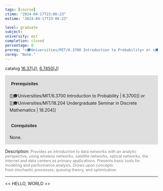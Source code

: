 ```yaml
---
tags: [course]
ctime: "2024-04-17T23:06:23"
mstime: "2024-04-17T23:06:23"

level: graduate
subject: 
university: mit
completion: closed
percentage: 0
prereq: "<🎓Universities/MIT/6.3700 Introduction to Probability> or <🎓Universities/MIT/18.204 Undergraduate Seminar in Discrete Mathematics>"
coreq: "None."
---
```


catalog [16.37[J]](http://student.mit.edu/catalog/m16a.html#16.37), [6.7450[J]](http://student.mit.edu/catalog/m6c.html#6.7450)

<span style="display: block; padding: 15px; background-color: rgb(100, 100, 100, 0.2);"><font id="m_prereq1423_0" style="display: block; font-family: Arial, sans-serif; font-weight: bold; padding: 5px">Prerequisites</font><br><span id="prereq1423_0">[[🎓Universities/MIT/6.3700 Introduction to Probability | 6.3700]] or [[🎓Universities/MIT/18.204 Undergraduate Seminar in Discrete Mathematics | 18.204]]</span></span>
<span style="display: block; padding: 15px; background-color: rgb(100, 100, 100, 0.2);"><font id="m_coreq1423_0" style="display: block; font-family: Arial, sans-serif; font-weight: bold; padding: 5px">Corequisites</font><br><span id="coreq1423_0">None.</span></span>

<font style="">Description:</font>
<font style="color: grey; font-size: 0.8rem;">Provides an introduction to data networks with an analytic perspective, using wireless networks, satellite networks, optical networks, the internet and data centers as primary applications. Presents basic tools for modeling and performance analysis. Draws upon concepts from stochastic processes, queuing theory, and optimization.</font>



---

<< HELLO, WORLD >>
